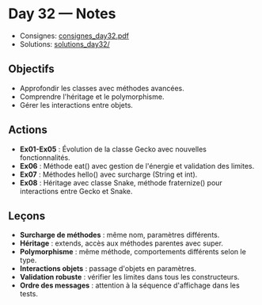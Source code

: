 # Day 32 — Notes

- Consignes: [consignes_day32.pdf](consignes_day32.pdf)
- Solutions: [solutions_day32/](solutions_day32/)

## Objectifs
- Approfondir les classes avec méthodes avancées.  
- Comprendre l'héritage et le polymorphisme.  
- Gérer les interactions entre objets.  

## Actions
- **Ex01-Ex05** : Évolution de la classe Gecko avec nouvelles fonctionnalités.  
- **Ex06** : Méthode eat() avec gestion de l'énergie et validation des limites.  
- **Ex07** : Méthodes hello() avec surcharge (String et int).  
- **Ex08** : Héritage avec classe Snake, méthode fraternize() pour interactions entre Gecko et Snake.  

## Leçons
- **Surcharge de méthodes** : même nom, paramètres différents.  
- **Héritage** : extends, accès aux méthodes parentes avec super.  
- **Polymorphisme** : même méthode, comportements différents selon le type.  
- **Interactions objets** : passage d'objets en paramètres.  
- **Validation robuste** : vérifier les limites dans tous les constructeurs.  
- **Ordre des messages** : attention à la séquence d'affichage dans les tests.